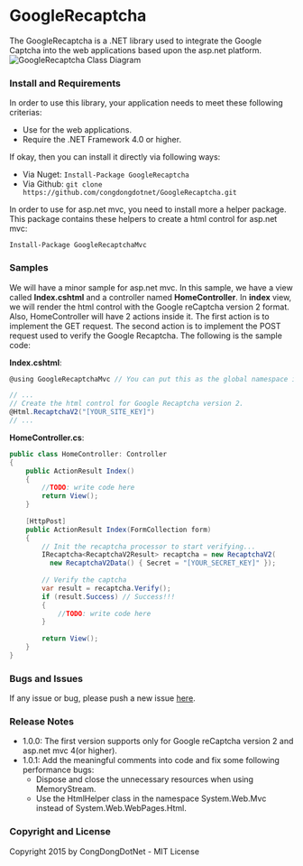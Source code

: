 # GoogleRecaptcha
The GoogleRecaptcha is a .NET library used to integrate the Google Captcha into the web applications based upon the asp.net platform.
![GoogleRecaptcha Class Diagram](http://i.imgur.com/MPPotOo.png "GoogleRecaptcha Class Diagram")

### Install and Requirements
In order to use this library, your application needs to meet these following criterias:
* Use for the web applications.
* Require the .NET Framework 4.0 or higher.

If okay, then you can install it directly via following ways:
* Via Nuget: ``` Install-Package GoogleRecaptcha ```
* Via Github: ``` git clone https://github.com/congdongdotnet/GoogleRecaptcha.git ```

In order to use for asp.net mvc, you need to install more a helper package. This package contains these helpers to create a html control for asp.net mvc:

``` Install-Package GoogleRecaptchaMvc ```

### Samples
We will have a minor sample for asp.net mvc. In this sample, we have a view called __Index.cshtml__ and a controller named __HomeController__. In __index__ view, we will render the html control with the Google reCaptcha version 2 format. Also, HomeController will have 2 actions inside it. The first action is to implement the GET request. The second action is to implement the POST request used to verify the Google Recaptcha. The following is the sample code:

__Index.cshtml__:
```c#
@using GoogleRecaptchaMvc // You can put this as the global namespace in Web.config

// ...
// Create the html control for Google Recaptcha version 2.
@Html.RecaptchaV2("[YOUR_SITE_KEY]")
// ...
```

__HomeController.cs__:
```c#
public class HomeController: Controller
{
    public ActionResult Index()
    {
        //TODO: write code here
        return View();
    }
    
    [HttpPost]
    public ActionResult Index(FormCollection form)
    {
        // Init the recaptcha processor to start verifying...
        IRecaptcha<RecaptchaV2Result> recaptcha = new RecaptchaV2(
          new RecaptchaV2Data() { Secret = "[YOUR_SECRET_KEY]" });
        
        // Verify the captcha
        var result = recaptcha.Verify();
        if (result.Success) // Success!!!
        {
        	//TODO: write code here
        }
        
        return View();
    }
}
```

### Bugs and Issues
If any issue or bug, please push a new issue [here](https://github.com/congdongdotnet/GoogleRecaptcha/issues).

### Release Notes
* 1.0.0: The first version supports only for Google reCaptcha version 2 and asp.net mvc 4(or higher).
* 1.0.1: Add the meaningful comments into code and fix some following performance bugs:
    * Dispose and close the unnecessary resources when using MemoryStream.
    * Use the HtmlHelper class in the namespace System.Web.Mvc instead of System.Web.WebPages.Html.

### Copyright and License
Copyright 2015 by CongDongDotNet - MIT License
